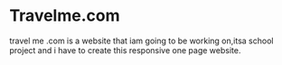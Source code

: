 # Travelme.com
travel me .com is a website that iam going to be working on,itsa school project and i have to create this responsive one page website.
